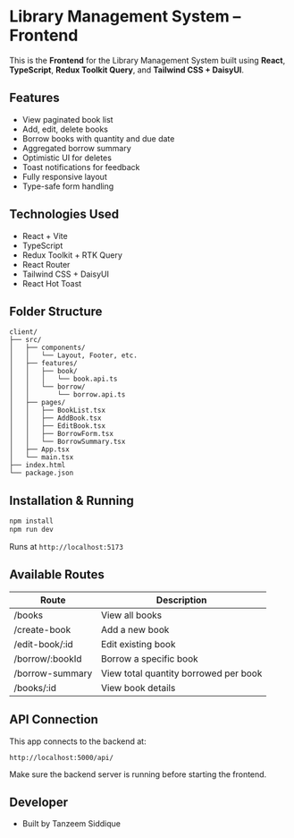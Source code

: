 # Library Management System – Frontend

This is the **Frontend** for the Library Management System built using **React**, **TypeScript**, **Redux Toolkit Query**, and **Tailwind CSS + DaisyUI**.

## Features

- View paginated book list
- Add, edit, delete books
- Borrow books with quantity and due date
- Aggregated borrow summary
- Optimistic UI for deletes
- Toast notifications for feedback
- Fully responsive layout
- Type-safe form handling

## Technologies Used

- React + Vite
- TypeScript
- Redux Toolkit + RTK Query
- React Router
- Tailwind CSS + DaisyUI
- React Hot Toast

## Folder Structure

```
client/
├── src/
│   ├── components/
│   │   └── Layout, Footer, etc.
│   ├── features/
│   │   ├── book/
│   │   │   └── book.api.ts
│   │   └── borrow/
│   │       └── borrow.api.ts
│   ├── pages/
│   │   ├── BookList.tsx
│   │   ├── AddBook.tsx
│   │   ├── EditBook.tsx
│   │   ├── BorrowForm.tsx
│   │   └── BorrowSummary.tsx
│   ├── App.tsx
│   └── main.tsx
├── index.html
└── package.json
```

## Installation & Running

```bash
npm install
npm run dev
```

Runs at `http://localhost:5173`

## Available Routes

| Route           | Description                           |
| --------------- | ------------------------------------- |
| /books          | View all books                        |
| /create-book    | Add a new book                        |
| /edit-book/:id  | Edit existing book                    |
| /borrow/:bookId | Borrow a specific book                |
| /borrow-summary | View total quantity borrowed per book |
| /books/:id      | View book details                     |

## API Connection

This app connects to the backend at:

```
http://localhost:5000/api/
```

Make sure the backend server is running before starting the frontend.

## Developer

- Built by Tanzeem Siddique
